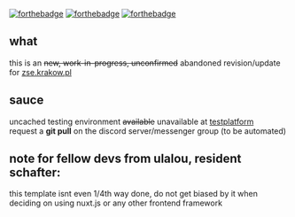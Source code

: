 [![forthebadge](https://forthebadge.com/images/badges/0-percent-optimized.svg)](https://forthebadge.com)
[![forthebadge](https://forthebadge.com/images/badges/ctrl-c-ctrl-v.svg)](https://forthebadge.com)
[![forthebadge](https://forthebadge.com/images/badges/made-with-vue.svg)](https://forthebadge.com)

## what
this is an ~~new, work-in-progress, unconfirmed~~ abandoned revision/update for [zse.krakow.pl](http://zse.krakow.pl)

## sauce
uncached testing environment ~~available~~ unavailable at [testplatform](https://testplatform.myjdupe.com)<br>
request a **git pull** on the discord server/messenger group (to be automated)

## note for fellow devs from ulalou, resident schafter:
this template isnt even 1/4th way done, do not get biased by it
when deciding on using nuxt.js or any other frontend framework
